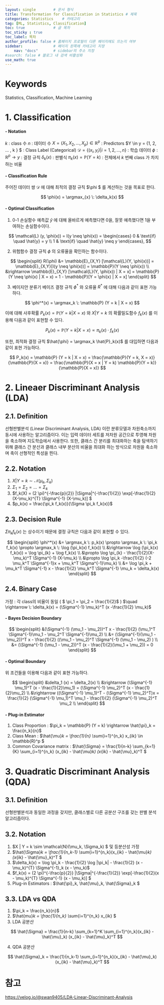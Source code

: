 ```yaml
---
layout: single        # 문서 형식
title: Transformation for Classification in Statistics # 제목
categories: Statistics    # 카테고리
tag: [ML, Statistics, Classification]
toc: true             # 글 목차
toc_sticky : true
toc_label: 목차
author_profile: false # 홈페이지 프로필이 다른 페이지에도 뜨는지 여부
sidebar:              # 페이지 왼쪽에 카테고리 지정
    nav: "docs"       # sidebar의 주소 지정
#search: false # 블로그 내 검색 비활성화
use_math: true
---
```

# Keywords
Statistics, Classification, Machine Learning

# 1. Classification
#### - Notation
$k$ : class 수
$n$ : 데이터 수
$X = (X_1, X_2, ... , X_p) \in \mathbb{R}^p$ : Predictors
$Y \in y = \{1, 2, ... , k \} $ : Class Label (Categorical)
$\mathcal{D} = \{(x_i,y_i) | i = 1, 2, ... , n \}$ : 학습 데이터
$\phi : \mathbb{R}^p \rightarrow y$ : 결정 규칙
$\delta_k(x)$ : 판별식
$\pi_k(x) = \mathbb{P}(Y = k)$ : 전체에서 $k$ 번째 class 가 차지하는 비율


#### - Classification Rule
주어진 데이터 쌍 $\mathcal{D}$ 에 대해 최적의 결정 규칙 $\phi $ 를 계산하는 것을 목표로 한다.

$$
\phi(x) = \argmax_{x} \: \delta_k(x)
$$

#### - Optimal Classification

1. 0-1 손실함수
예측값 $\hat{y}$ 에 대해 올바르게 예측했다면 0을, 잘못 예측했다면 1을 부여하는 손실함수이다.

$$
\mathcal{L} (y, \phi(x)) = I(y \neq \phi(x)) = \begin{cases} 0 & \text{if} \quad \hat{y} = y \\ 
1 & \text{if} \quad \hat{y} \neq y \end{cases}, 
$$


2. 위험함수
결정 규칙 $\phi$ 의 오류율을 확인하는 함수이다.

$$
\begin{split}
R(\phi) &= \mathbb{E}_{X,Y} [\mathcal{L}(Y, \phi(x))] = \mathbb{E}_{X,Y}[I(y \neq \phi(x))] = \mathbb{P}(Y \neq \phi(x)) \\
&\rightarrow \mathbb{E}_{X,Y} [\mathcal{L}(Y, \phi(x)) | X = x] = \mathbb{P}(Y \neq \phi(x) | X = x) = 1 - \mathbb{P}[Y = \phi(x) | X = x]
\end{split}
$$

3. 베이지안 분류기
베이즈 결정 규칙 $\phi^*$ 와 오류율 $R^*$ 에 대해 다음과 같이 표현 가능하다.

$$
\phi^*(x) = \argmax_k \: \mathbb{P} (Y = k | X = x)
$$

이에 대해 사후확률 $P_k(x) = \mathbb{P} (Y = k | X = x)$ 와 $X | Y = k$ 의 확률밀도함수 $f_k(x)$ 를 이용해 다음과 같이 표현할 수 있다.

$$
P_k(x) = \mathbb{P} (Y = k | X = x) \propto \pi_k(x) \cdot f_k(x)
$$

또한, 최적화 결정 규칙 $\hat{\phi} = \argmax_k \hat{P}_k(x)$ 를 대입하면 다음과 같이 표현 가능하다.

$$
P_k(x) = \mathbb{P} (Y = k | X = x) = \frac{\mathbb{P}(Y = k, X = x)}{\mathbb{P}(X = x)} = \frac{\mathbb{P}(X = x | Y = k) \mathbb{P}(Y = k)}{\mathbb{P}(X = x)} 
$$


# 2. Lineaer Discriminant Analysis (LDA)
## 2.1. Definition
선형판별분석 (Linear Discriminant Analysis, LDA) 이란 분류모델과 차원축소까지 동시에 사용하는 알고리즘이다. 이는 입력 데이터 세트를 저차원 공간으로 투영해 차원을 축소하며 지도학습에서 사용한다. 또한, 클래스 간 분리를 최대화하는 축을 탐색하기 위해 클래스 간 분산과 클래스 내부 분산의 비율을 최대화 하는 방식으로 차원을 축소하며 축이 선형적인 특성을 띈다. 

## 2.2. Notation
1. $X | Y = k \sim \mathcal{N}(\mu_k, \Sigma_k)$
2. $\Sigma_1 = \Sigma_2 = ... = \Sigma_k$
3. $f_k(X) = (2 \pi)^{-\frac{p}{2}} |\Sigma|^{-\frac{1}{2}} \exp[-\frac{1}{2}(X-\mu_k)^{T} \Sigma^{-1} (X-\mu_k)] $
4. $p_k(x) = \frac{\pi_k f_k(x)}{\Sigma \pi_k f_k(x)}$

## 2.3. Decision Rule
$\Sigma \pi_k f_k(x)$ 는 상수이기 때문에 결정 규칙은 다음과 같이 표현할 수 있다.

$$
\begin{split}
\phi^*(x) &= \argmax_k \: p_k(x) \propto \argmax_k \: \pi_k f_k(x) \propto \argmax_k \: \log (\pi_k(x) f_k(x)) \\
&\rightarrow \log (\pi_k(x) f_k(x)) = \log \pi_{k} + \log f_k(x) \\
&\propto \log \pi_{k} - \frac{1}{2}(X-\mu_k)^T \Sigma^{-1} (X-\mu_k) \\
&\propto \log \pi_k -\frac{1}{2} (-2 \mu_k^T \Sigma^{-1}x + \mu_k^T \Sigma^{-1}\mu_k) \\
&= \log \pi_k + \mu_k^T \Sigma^{-1} x - \frac{1}{2} \mu_k^T \Sigma^{-1} \mu_k = \delta_k(x)
\end{split}
$$

## 2.4. Binary Case
가정 : 각 class의 비율이 동일 ( $ \pi_1 = \pi_2 = \frac{1}{2}$ )
$\quad \rightarrow \: \delta_k(x) = (\Sigma^{-1} \mu_k)^T (x -\frac{1}{2} \mu_k)$

#### - Bayes Decision Boundary

$$
\begin{split}
&(\Sigma^{-1} (\mu_1 - \mu_2))^T x - \frac{1}{2} (\mu_1^T \Sigma^{-1}\mu_1 - \mu_2^T \Sigma^{-1}\mu_2) \\
&= (\Sigma^{-1}(\mu_1 - \mu_2))^T x - \frac{1}{2} ((\mu_1 - \mu_2)^T \Sigma^{-1} (\mu_1 - \mu_2) ) \\
&= (\Sigma^{-1} (\mu_1 - \mu_2))^T (x - \frac{1}{2}(\mu_1 + \mu_2)) = 0
\end{split}
$$

#### - Optimal Boundary
위 조건들을 이용해 다음과 같이 표현 가능하다.

$$
\begin{split}
&\delta_1 (x) = \delta_2(x) \\
&\rightarrow (\Sigma^{-1} \mu_1)^T (x - \frac{1}{2}\mu_1) = (\Sigma^{-1} \mu_2)^T (x - \frac{1}{2}\mu_2) \\
&\rightarrow ((\Sigma^{-1} \mu_1)^T - (\Sigma^{-1} \mu_2)^T)x = \frac{1}{2} (\Sigma^{-1} \mu_1)^T \mu_1 - \frac{1}{2} (\Sigma^{-1} \mu_2)^T \mu_2 \\
\end{split}
$$

#### - Plug-in Estimator

1. Class Proportion : $\pi_k = \mathbb{P} (Y = k) \rightarrow \hat{\pi}_k = \frac{n_k}{n}$
2. Class Mean : $\hat{\mu}_k = \frac{1}{n} \sum_{i=1}^{n_k} x_{ik} \in \mathbb{R}^p $
3. Common Covariance matrix : $\hat{\Sigma} = \frac{1}{n-k} \sum_{k=1}{K} \sum_{i=1}^{n_k} (x_{ik} - \hat{\mu}_k) (x_{ik} - \hat{\mu}_k)^T $

# 3. Quadratic Discriminant Analysis (QDA)
## 3.1. Definition
선형판별분석과 동일한 과정을 갖지만, 클래스별로 다른 공분산 구조를 갖는 판별 분석 알고리즘이다.

## 3.2. Notation

1. $X | Y = k \sim \mathcal{N}(\mu_k, \Sigma_k) $ 및 등분산성 가정
2. $\hat{\Sigma}_k = \frac{1}{n_k-1} \sum_{i=1}^{n_k}(x_{ik} - \hat{\mu}_k)(x_{ik} - \hat{\mu}_k)^T $
3. $\delta_k(x) = \log \pi_k - \frac{1}{2} \log |\pi_k| - \frac{1}{2} (x - \mu_k)^{T} \Sigma^{-1}_k (x - \mu_k)$
4. $f_k(x) = (2 \pi)^{-\frac{p}{2}} |\Sigma|^{-\frac{1}{2}} \exp[-\frac{1}{2}(x - \mu_k)^{T} \Sigma^{-1} (x - \mu_k)] $
5. Plug-in Estimators : $\hat{\pi}_k, \hat{\mu}_k, \hat{\Sigma}_k $

## 3.3. LDA vs QDA
1. $\pi_k = \frac{n_k}{n}$
2. $\hat{mu}_k = \frac{1}{n_k} \sum_{i=1}^{n_k} x_{ik} $
3. LDA 공분산

$$
\hat{\Sigma} = \frac{1}{n-k} \sum_{k=1}^K \sum_{i=1}^{n_k}(x_{ik} - \hat{\mu}_k) (x_{ik} - \hat{\mu}_k)^T
$$

4. QDA 공분산

$$
\hat{\Sigma}_k = \frac{1}{n_k-1} \sum_{i=1}^{n_k}(x_{ik} - \hat{\mu}_k) (x_{ik} - \hat{\mu}_k)^T
$$


# 참고
https://velog.io/@swan9405/LDA-Linear-Discriminant-Analysis